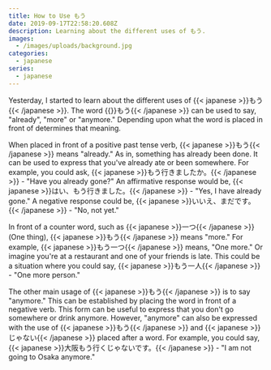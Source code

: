 ```yaml
---
title: How to Use もう
date: 2019-09-17T22:58:20.608Z
description: Learning about the different uses of もう.
images:
  - /images/uploads/background.jpg
categories:
  - japanese
series:
  - japanese
---
```

Yesterday, I started to learn about the different uses of {{< japanese >}}もう{{< /japanese >}}. The word {{<japanese>}}もう{{< /japanese >}} can be used to say, "already", "more" or "anymore." Depending upon what the word is placed in front of determines that meaning.

When placed in front of a positive past tense verb, {{< japanese >}}もう{{< /japanese >}} means "already." As in, something has already been done. It can be used to express that you've already ate or been somewhere. For example, you could ask, {{< japanese >}}もう行きましたか。{{< /japanese >}} - "Have you already gone?" An affirmative response would be, {{< japanese >}}はい、もう行きました。{{< /japanese >}} - "Yes, I have already gone." A negative response could be, {{< japanese >}}いいえ、まだです。{{< /japanese >}} - "No, not yet."

In front of a counter word, such as {{< japanese >}}一つ{{< /japanese >}} (One thing), {{< japanese >}}もう{{< /japanese >}} means "more." For example, {{< japanese >}}もう一つ{{< /japanese >}} means, "One more." Or imagine you're at a restaurant and one of your friends is late. This could be a situation where you could say, {{< japanese >}}もう一人{{< /japanese >}} - "One more person."

The other main usage of {{< japanese >}}もう{{< /japanese >}} is to say "anymore." This can be established by placing the word in front of a negative verb. This form can be useful to express that you don't go somewhere or drink anymore. However, "anymore" can also be expressed with the use of {{< japanese >}}もう{{< /japanese >}} and {{< japanese >}}じゃない{{< /japanese >}} placed after a word. For example, you could say, {{< japanese >}}大阪もう行くじゃないです。{{< /japanese >}} - "I am not going to Osaka anymore."

